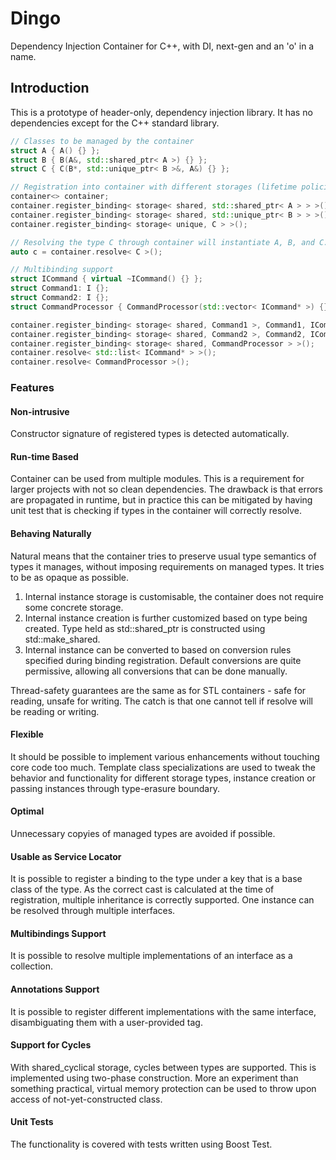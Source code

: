 # Dingo
Dependency Injection Container for C++, with DI, next-gen and an 'o' in a name.

## Introduction
This is a prototype of header-only, dependency injection library. 
It has no dependencies except for the C++ standard library.

```c++
// Classes to be managed by the container
struct A { A() {} };
struct B { B(A&, std::shared_ptr< A >) {} };
struct C { C(B*, std::unique_ptr< B >&, A&) {} };

// Registration into container with different storages (lifetime policies)
container<> container;
container.register_binding< storage< shared, std::shared_ptr< A > > >();
container.register_binding< storage< shared, std::unique_ptr< B > > >();
container.register_binding< storage< unique, C > >();

// Resolving the type C through container will instantiate A, B, and C.
auto c = container.resolve< C >();

// Multibinding support
struct ICommand { virtual ~ICommand() {} };
struct Command1: I {};
struct Command2: I {};
struct CommandProcessor { CommandProcessor(std::vector< ICommand* >) {} };

container.register_binding< storage< shared, Command1 >, Command1, ICommand >();
container.register_binding< storage< shared, Command2 >, Command2, ICommand >();
container.register_binding< storage< shared, CommandProcessor > >();
container.resolve< std::list< ICommand* > >();
container.resolve< CommandProcessor >();
``` 

### Features
#### Non-intrusive
Constructor signature of registered types is detected automatically.

#### Run-time Based
Container can be used from multiple modules. This is a requirement for larger projects with not so clean dependencies. The drawback is that errors are propagated in runtime, but in practice this can be mitigated by having unit test that is checking if types in the container will correctly resolve.

#### Behaving Naturally
Natural means that the container tries to preserve usual type semantics of types it manages, without imposing requirements on managed types. It tries to be as opaque as possible. 
1) Internal instance storage is customisable, the container does not require some concrete storage.
2) Internal instance creation is further customized based on type being created.
Type held as std::shared_ptr is constructed using std::make_shared.
3) Internal instance can be converted to based on conversion rules specified during binding registration. Default conversions are quite permissive, allowing all conversions that can be done manually.

Thread-safety guarantees are the same as for STL containers - safe for reading, unsafe for writing. The catch is that one cannot tell if resolve will be reading or writing.

#### Flexible
It should be possible to implement various enhancements without touching core code too much. Template class specializations are used to tweak the behavior and functionality for different storage types, instance creation or passing instances through type-erasure boundary. 

#### Optimal
Unnecessary copyies of managed types are avoided if possible.

#### Usable as Service Locator
It is possible to register a binding to the type under a key that is a base class of the type. As the correct cast is calculated at the time of registration, multiple inheritance is correctly supported. One instance can be resolved through multiple interfaces.

#### Multibindings Support
It is possible to resolve multiple implementations of an interface as a collection.

#### Annotations Support
It is possible to register different implementations with the same interface, disambiguating them with a user-provided tag.

#### Support for Cycles
With shared_cyclical storage, cycles between types are supported. This is implemented using two-phase construction.
More an experiment than something practical, virtual memory protection can be used to throw upon access of not-yet-constructed class.

#### Unit Tests
The functionality is covered with tests written using Boost Test.


